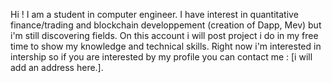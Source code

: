 Hi ! 
I am a student in computer engineer. I have interest in quantitative finance/trading and blockchain developpement (creation of Dapp, Mev) but i'm still discovering fields. On this account i will post project i do in my free time to show my knowledge and technical skills. Right now i'm interested in intership so if you are interested by my profile you can contact me : [i will add an address here.].
